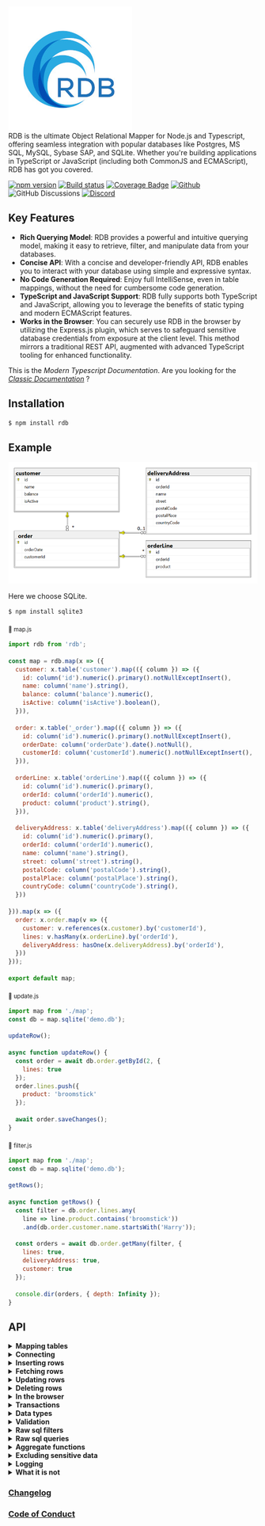 ![RDB](./docs/logo-sm.jpg)  
RDB is the ultimate Object Relational Mapper for Node.js and Typescript, offering seamless integration with popular databases like Postgres, MS SQL, MySQL, Sybase SAP, and SQLite. Whether you're building applications in TypeScript or JavaScript  (including both CommonJS and ECMAScript), RDB has got you covered.  

[![npm version](https://img.shields.io/npm/v/rdb.svg?style=flat-square)](https://www.npmjs.org/package/rdb)
[![Build status](https://github.com/alfateam/rdb/workflows/Node.js%20CI/badge.svg)](https://github.com/alfateam/rdb/actions)
[![Coverage Badge](https://img.shields.io/endpoint?url=https://gist.githubusercontent.com/lroal/1a69422f03da7f8155cf94fe66022452/raw/rdb__heads_master.json)](https://github.com/alfateam/rdb/actions)
[![Github](https://img.shields.io/endpoint?url=https://gist.githubusercontent.com/lroal/1ccb2b79abbe0258d636e9b5e4630a1a/raw/rdb__heads_master.json)](https://github.com/alfateam/rdb)
![GitHub Discussions](https://img.shields.io/github/discussions/alfateam/rdb)
[![Discord](https://badgen.net/discord/online-members/QjuEgvQXzd?icon=discord&label=Discord)](https://discord.gg/QjuEgvQXzd)




## Key Features 

- **Rich Querying Model**: RDB provides a powerful and intuitive querying model, making it easy to retrieve, filter, and manipulate data from your databases.
- **Concise API**: With a concise and developer-friendly API, RDB enables you to interact with your database using simple and expressive syntax.
- **No Code Generation Required**: Enjoy full IntelliSense, even in table mappings, without the need for cumbersome code generation.
- **TypeScript and JavaScript Support**: RDB fully supports both TypeScript and JavaScript, allowing you to leverage the benefits of static typing and modern ECMAScript features.
- **Works in the Browser**: You can securely use RDB in the browser by utilizing the Express.js plugin, which serves to safeguard sensitive database credentials from exposure at the client level. This method mirrors a traditional REST API, augmented with advanced TypeScript tooling for enhanced functionality.

This is the _Modern Typescript Documentation_. Are you looking for the [_Classic Documentation_](https://github.com/alfateam/rdb/blob/master/docs/docs.md) ?

## Installation

```bash
$ npm install rdb
```  

## Example
![Relations diagram](./docs/relations.png)  

Here we choose SQLite.  
```bash
$ npm install sqlite3
```
<sub>📄 map.js</sub>
```javascript
import rdb from 'rdb';

const map = rdb.map(x => ({
  customer: x.table('customer').map(({ column }) => ({
    id: column('id').numeric().primary().notNullExceptInsert(),
    name: column('name').string(),
    balance: column('balance').numeric(),
    isActive: column('isActive').boolean(),
  })),

  order: x.table('_order').map(({ column }) => ({
    id: column('id').numeric().primary().notNullExceptInsert(),
    orderDate: column('orderDate').date().notNull(),
    customerId: column('customerId').numeric().notNullExceptInsert(),
  })),

  orderLine: x.table('orderLine').map(({ column }) => ({
    id: column('id').numeric().primary(),
    orderId: column('orderId').numeric(),
    product: column('product').string(),
  })),

  deliveryAddress: x.table('deliveryAddress').map(({ column }) => ({
    id: column('id').numeric().primary(),
    orderId: column('orderId').numeric(),
    name: column('name').string(),
    street: column('street').string(),
    postalCode: column('postalCode').string(),
    postalPlace: column('postalPlace').string(),
    countryCode: column('countryCode').string(),
  }))

})).map(x => ({
  order: x.order.map(v => ({
    customer: v.references(x.customer).by('customerId'),
    lines: v.hasMany(x.orderLine).by('orderId'),
    deliveryAddress: hasOne(x.deliveryAddress).by('orderId'),
  }))
}));

export default map;
```  
<sub>📄 update.js</sub>

```javascript
import map from './map';
const db = map.sqlite('demo.db');

updateRow();

async function updateRow() {
  const order = await db.order.getById(2, {
    lines: true
  });
  order.lines.push({
    product: 'broomstick'
  });

  await order.saveChanges();
}

```
<sub>📄 filter.js</sub>

```javascript
import map from './map';
const db = map.sqlite('demo.db');

getRows();

async function getRows() {
  const filter = db.order.lines.any(
    line => line.product.contains('broomstick'))
    .and(db.order.customer.name.startsWith('Harry'));
  
  const orders = await db.order.getMany(filter, {
    lines: true,
    deliveryAddress: true,
    customer: true
  });
  
  console.dir(orders, { depth: Infinity });
}

```

## API 

<details id="table-mapping"><summary><strong>Mapping tables</strong></summary>
To define a mapping, you employ the <strong><i>map()</i></strong> method, linking your tables and columns to corresponding object properties. You provide a callback function that engages with a parameter representing a database table.

Each column within your database table is designated by using the <strong><i>column()</i></strong> method, in which you specify its name. This action generates a reference to a column object that enables you to articulate further column properties like its data type or if it serves as a primary key.

Relationships between tables can also be outlined. By using methods like <strong><i>hasOne</i></strong>, <strong><i>hasMany</i></strong>, and <strong><i>references</i></strong>, you can establish connections that reflect the relationships in your data schema. In the example below, an 'order' is linked to a 'customer' reference, a 'deliveryAddress', and multiple 'lines'. The hasMany and hasOne relations represents ownership - the tables 'deliveryAddress' and 'orderLine' are owned by the 'order' table, and therefore, they contain the 'orderId' column referring to their parent table, which is 'order'. Conversely, the customer table is independent and can exist without any knowledge of the 'order' table. Therefore we say that the order table <i>references</i> the customer table - necessitating the existence of a 'customerId' column in the 'order' table.  

<sub>📄 map.js</sub>
```javascript
import rdb from 'rdb';

const map = rdb.map(x => ({
  customer: x.table('customer').map(({ column }) => ({
    id: column('id').numeric().primary().notNullExceptInsert(),
    name: column('name').string(),
    balance: column('balance').numeric(),
    isActive: column('isActive').boolean(),
  })),

  order: x.table('_order').map(({ column }) => ({
    id: column('id').numeric().primary().notNullExceptInsert(),
    orderDate: column('orderDate').date().notNull(),
    customerId: column('customerId').numeric().notNullExceptInsert(),
  })),

  orderLine: x.table('orderLine').map(({ column }) => ({
    id: column('id').numeric().primary(),
    orderId: column('orderId').numeric(),
    product: column('product').string(),
  })),

  deliveryAddress: x.table('deliveryAddress').map(({ column }) => ({
    id: column('id').numeric().primary(),
    orderId: column('orderId').numeric(),
    name: column('name').string(),
    street: column('street').string(),
    postalCode: column('postalCode').string(),
    postalPlace: column('postalPlace').string(),
    countryCode: column('countryCode').string(),
  }))

})).map(x => ({
  order: x.order.map(({ hasOne, hasMany, references }) => ({
    customer: references(x.customer).by('customerId'),
    deliveryAddress: hasOne(x.deliveryAddress).by('orderId'),
    lines: hasMany(x.orderLine).by('orderId')
  }))
}));

export default map;
```
The init.js script resets our SQLite database. It's worth noting that SQLite databases are represented as single files, which makes them wonderfully straightforward to manage.

At the start of the script, we import our database mapping from the map.js file. This gives us access to the db object, which we'll use to interact with our SQLite database.

Then, we define a SQL string. This string outlines the structure of our SQLite database. It first specifies to drop existing tables named 'deliveryAddress', 'orderLine', '_order', and 'customer' if they exist. This ensures we have a clean slate. Then, it dictates how to create these tables anew with the necessary columns and constraints.

Because of a peculiarity in SQLite, which only allows one statement execution at a time, we split this SQL string into separate statements. We do this using the split() method, which breaks up the string at every semicolon.  

<sub>📄 init.js</sub>
```javascript
import map from './map';
const db = map.sqlite('demo.db');

const sql = `DROP TABLE IF EXISTS deliveryAddress; DROP TABLE IF EXISTS orderLine; DROP TABLE IF EXISTS _order; DROP TABLE IF EXISTS customer;
CREATE TABLE customer (
    id INTEGER PRIMARY KEY,
    name TEXT,
    balance NUMERIC,
    isActive INTEGER
);

CREATE TABLE _order (
    id INTEGER PRIMARY KEY,
    orderDate TEXT,
    customerId INTEGER REFERENCES customer
);

CREATE TABLE orderLine (
    id INTEGER PRIMARY KEY,
    orderId INTEGER REFERENCES _order,
    product TEXT
);

CREATE TABLE deliveryAddress (
    id INTEGER PRIMARY KEY,
    orderId INTEGER REFERENCES _order,
    name TEXT, 
    street TEXT,
    postalCode TEXT,
    postalPlace TEXT,
    countryCode TEXT
)
`;


async function init() {
  const statements = sql.split(';');
  for (let i = 0; i < statements.length; i++) {
    await db.query(statements[i]);
  }
}
export default init;
```
In SQLite, columns with the INTEGER PRIMARY KEY attribute are designed to autoincrement by default. This means that each time a new record is inserted into the table, SQLite automatically produces a numeric key for the id column that is one greater than the largest existing key. This mechanism is particularly handy when you want to create unique identifiers for your table rows without manually entering each id.
</details>

<details><summary><strong>Connecting</strong></summary>

__SQLite__
```bash
$ npm install sqlite3
```  
```javascript
import map from './map';
const db = map.sqlite('demo.db');
```
__With connection pool__
```bash
$ npm install sqlite3
```  
```javascript
import map from './map';
const db = map.sqlite('demo.db', { size: 10 });
```
__From the browser__  
You can securely use RDB from the browser by utilizing the Express.js plugin, which serves to safeguard sensitive database credentials from exposure at the client level. This technique bypasses the need to transmit raw SQL queries directly from the client to the server. Instead, it logs method calls initiated by the client, which are later replayed and authenticated on the server. This not only reinforces security by preventing the disclosure of raw SQL queries on the client side but also facilitates a smoother operation. Essentially, this method mirrors a traditional REST API, augmented with advanced TypeScript tooling for enhanced functionality. You can read more about it in the section called [In the browser](#user-content-in-the-browser)  
<sub>📄 server.js</sub>
```javascript
import map from './map';
import { json } from 'body-parser';
import express from 'express';
import cors from 'cors';

const db = map.sqlite('demo.db');

express().disable('x-powered-by')
  .use(json({ limit: '100mb' }))
  .use(cors())
  //for demonstrational purposes, authentication middleware is not shown here.
  .use('/rdb', db.express())
  .listen(3000, () => console.log('Example app listening on port 3000!'));
```

<sub>📄 browser.js</sub>
```javascript
import map from './map';

const db = map.http('http://localhost:3000/rdb');
```
__MySQL__
```bash
$ npm install mysql2
```  
```javascript
import map from './map';
const db = map.mysql('mysql://test:test@mysql/test');
```


__MS SQL__
```bash
$ npm install tedious
```  
```javascript
import map from './map';
const db = map.mssql({
          server: 'mssql',
          options: {
            encrypt: false,
            database: 'test'
          },
          authentication: {
            type: 'default',
            options: {
              userName: 'sa',
              password: 'P@assword123',
            }
          }
        });
```

__PostgreSQL__
```bash
$ npm install pg
```  
```javascript
import map from './map';
const db = map.pg('postgres://postgres:postgres@postgres/postgres');
```
__SAP Adaptive Server__
```bash
$ npm install msnodesqlv8
```  
```javascript
import { fileURLToPath } from 'url';
import { dirname } from 'path';
import map from './map';

const __filename = fileURLToPath(import.meta.url);
const __dirname = dirname(__filename);
//download odbc driver from sap web pages
const db = map.pg(`Driver=${__dirname}/libsybdrvodb.so;SERVER=sapase;Port=5000;UID=sa;PWD=sybase;DATABASE=test`);

```

</details>

<details><summary><strong>Inserting rows</strong></summary>

In the code below, we initially import the table-mapping feature "map.js" and the setup script "init.js", both of which were defined in the preceding step. The setup script executes a raw query that creates the necessary tables. Subsequently, we insert two customers, named "George" and "Harry", into the customer table, and this is achieved through calling "db.customer.insert".

Next, we insert an array of two orders in the order table. Each order contains an orderDate, customer information, deliveryAddress, and lines for the order items. We use the customer constants "george" and "harry" from previous inserts. Observe that we don't pass in any primary keys. This is because all tables here have autoincremental keys. The second argument to "db.order.insert" specifies a fetching strategy. This fetching strategy plays a critical role in determining the depth of the data retrieved from the database after insertion. The fetching strategy specifies which associated data should be retrieved and included in the resulting orders object. In this case, the fetching strategy instructs the database to retrieve the customer, deliveryAddress, and lines for each order.

Without a fetching strategy, "db.order.insert" would only return the root level of each order. In that case you would only get the id, orderDate, and customerId for each order.  

```javascript
import map from './map';
const db = map.sqlite('demo.db');
import init from './init';

insertRows();

async function insertRows() {
  await init();

  const george = await db.customer.insert({
    name: 'George',
    balance: 177,
    isActive: true
  });

  const harry = await db.customer.insert({
    name: 'Harry',
    balance: 200,
    isActive: true
  });

  const orders = await db.order.insert([
    {
      orderDate: new Date(2022, 0, 11, 9, 24, 47),
      customer: george,
      deliveryAddress: {
        name: 'George',
        street: 'Node street 1',
        postalCode: '7059',
        postalPlace: 'Jakobsli',
        countryCode: 'NO'
      },
      lines: [
        { product: 'Bicycle' },
        { product: 'Small guitar' }
      ]
    },
    {
      customer: harry,
      orderDate: new Date(2021, 0, 11, 12, 22, 45),
      deliveryAddress: {
        name: 'Harry Potter',
        street: '4 Privet Drive, Little Whinging',
        postalCode: 'GU4',
        postalPlace: 'Surrey',
        countryCode: 'UK'
      },
      lines: [
        { product: 'Magic wand' }
      ]
    }
  ], {customer: true, deliveryAddress: true, lines: true}); //fetching strategy
  console.dir(orders, {depth: Infinity});
}
```

</details>

<details><summary><strong>Fetching rows</strong></summary>

 RDB has a rich querying model. As you navigate through, you'll learn about the various methods available to retrieve data from your tables, whether you want to fetch all rows, many rows with specific criteria, or a single row based on a primary key.  

The fetching strategy in RDB is optional, and its use is influenced by your specific needs. You can define the fetching strategy either on the table level or the column level. This granularity gives you the freedom to decide how much related data you want to pull along with your primary request.

__All rows__

```javascript
import map from './map';
const db = map.sqlite('demo.db');

getRows();

async function getRows() {
  const orders = await db.order.getAll({
    customer: true, 
    deliveryAddress: true, 
    lines: true
  });
  console.dir(orders, {depth: Infinity});
}
```
__Limit, offset and order by__  
This script demonstrates how to fetch orders with customer, lines and deliveryAddress, limiting the results to 10, skipping the first row, and sorting the data based on the orderDate in descending order followed by id. The lines are sorted by product.  

```javascript
import map from './map';
const db = map.sqlite('demo.db');

getRows();

async function getRows() {
  const orders = await db.order.getAll({
    offset: 1,
    orderBy: ['orderDate desc', 'id'],
    limit: 10,
    customer: true, 
    deliveryAddress: true, 
    lines: {
      orderBy: 'product'
    },
  });
  console.dir(orders, {depth: Infinity});
}
```

__Many rows filtered__

```javascript
import map from './map';
const db = map.sqlite('demo.db');

getRows();

async function getRows() {
  const filter = db.order.lines.any(line => line.product.contains('i'))
                 .and(db.order.customer.balance.greaterThan(180));
  const orders = await db.order.getMany(filter, {
    customer: true, 
    deliveryAddress: true, 
    lines: true
  });
  console.dir(orders, {depth: Infinity});
}
```

__Single row filtered__

```javascript
import map from './map';
const db = map.sqlite('demo.db');

getRows();

async function getRows() {
  const filter = db.order.customer(customer => customer.isActive.eq(true)
                 .and(customer.startsWith('Harr')));
                 //equivalent, but creates slighly different sql:
                 // const filter = db.order.customer.isActive.eq(true).and(db.order.customer.startsWith('Harr'));
  const order = await db.order.getOne(filter, {
    customer: true, 
    deliveryAddress: true, 
    lines: true
  });
  console.dir(order, {depth: Infinity});
}
```

__Single row by primary key__

```javascript
import map from './map';
const db = map.sqlite('demo.db');

getRows();

async function getRows() {
  const order = await db.order.getById(1, {
    customer: true, 
    deliveryAddress: true, 
    lines: true
  });
  console.dir(order, {depth: Infinity});
}
```

__Many rows by primary key__

```javascript
import map from './map';
const db = map.sqlite('demo.db');

getRows();

async function getRows() {
  const orders = await db.order.getMany([
      {id: 1},
      {id: 2}
    ], 
    {
      customer: true, 
      deliveryAddress: true, 
      lines: true
  });
  console.dir(orders, {depth: Infinity});
}
```
</details>  

<details id="updating-rows"><summary><strong>Updating rows</strong></summary>
  
To update rows, modify the property values and invoke the method <strong><i>saveChanges()</i></strong>. The function updates only the modified columns, not the entire row. Rows in child relations can also be updated as long as the parent order <i>owns</i> the child tables. In our illustration, the <strong>order</strong> table owns both the <strong>deliveryAddress</strong> and the <strong>lines</strong> tables because they're part of a <i>hasOne/hasMany relationship</i>. Contrastingly, the <strong>customer</strong> is part of a <i>reference relationship</i> and thus can't be updated here. But you can detach the reference to the customer by assigning it to null or undefined. (Setting order.customerId to null or undefined achieves the same result.)

__Updating a single row__

```javascript
import map from './map';
const db = map.sqlite('demo.db');

update();

async function update() {
  const order = await db.order.getById(1, {
    customer: true, 
    deliveryAddress: true, 
    lines: true
  });

  order.orderDate = new Date();
  order.deliveryAddress = null;
  order.lines.push({product: 'Cloak of invisibility'});

  await order.saveChanges();
  console.dir(order, {depth: Infinity});
}
```
__Updating many rows__

```javascript
import map from './map';
const db = map.sqlite('demo.db');

update();

async function update() {
  let orders = await db.order.getAll({
    orderBy: 'id',
    lines: true, 
    deliveryAddress: true, 
    customer: true
  });

  orders[0].orderDate = new Date();
  orders[0].deliveryAddress.street = 'Node street 2';
  orders[0].lines[1].product = 'Big guitar';

  orders[1].orderDate = '2023-07-14T12:00:00'; //iso-string is allowed
  orders[1].deliveryAddress = null;
  orders[1].customer = null;
  orders[1].lines.push({product: 'Cloak of invisibility'});

  await orders.saveChanges();
  console.dir(orders, {depth: Infinity});
}
```

__Updating with concurrency__  
Rows get updated using an <i>optimistic</i> concurrency approach by default. This means if a property being edited was meanwhile altered, an exception is raised, indicating the row was modified by a different user. You can change the concurrency strategy either at the table or column level.

Currently, there are three concurrency strategies:
- <strong>`optimistic`</strong> Raises an exception if another user changes the property during an update.
- <strong>`overwrite`</strong> Overwrites the property, regardless of changes by others.
- <strong>`skipOnConflict`</strong> Silently avoids updating the property if another user has modified it in the interim.

In the example below, we've set the concurrency strategy for orderDate to 'overwrite'. This implies that if other users modify orderDate while you're making changes, their updates will be overwritten.

```javascript
import map from './map';
const db = map.sqlite('demo.db');

update();

async function update() {
  const order = await db.order.getById(1, {
    customer: true, 
    deliveryAddress: true, 
    lines: true
  });

  order.orderDate = new Date();
  order.deliveryAddress = null;
  order.lines.push({product: 'Cloak of invisibility'});

  await order.saveChanges( {
    orderDate: {
      concurrency: 'overwrite'
  }});
  console.dir(order, {depth: Infinity});
}
```
</details>  

<details><summary><strong>Deleting rows</strong></summary>
Rows in owner tables cascade deletes to their child tables. In essence, if a table has ownership over other tables through <strong><i>hasOne</i></strong> and <strong><i>hasMany</i></strong> relationships, removing a record from the parent table also removes its corresponding records in its child tables. This approach safeguards against leaving orphaned records and upholds data integrity. On the contrary, tables that are merely referenced, through <strong><i>reference relationships </i></strong> , remain unaffected upon deletions. For a deeper dive into these relationships and behaviors, refer to the section on <a href="#user-content-table-mapping">Mapping tables</a>.

__Deleting a single row__
```javascript
import map from './map';
const db = map.sqlite('demo.db');

deleteRow();

async function deleteRow() {    
  const order = await db.order.getById(1);

  await order.delete();
  //will also delete deliveryAddress and lines
  //but not customer
}
```

__Deleting many rows__

```javascript
import map from './map';
const db = map.sqlite('demo.db');

deleteRows();

async function deleteRows() {
  const filter = db.order.customer.name.eq('George');
  let orders = await db.order.getMany(filter);

  await orders.delete();
}
```
__Deleting with concurrency__  
Concurrent operations can lead to conflicts. When you still want to proceed with the deletion regardless of potential interim changes, the 'overwrite' concurrency strategy can be used. This example demonstrates deleting rows even if the "delivery address" has been modified in the meantime. You can read more about concurrency strategies in <a href="#user-content-updating-rows">Updating rows</a>.   
```javascript
import map from './map';
const db = map.sqlite('demo.db');

deleteRows();

async function deleteRows() {
  const filter = db.order.deliveryAddress.name.eq('George');
  let orders = await db.order.getMany(filter, {
    customer: true, 
    deliveryAddress: true, 
    lines: true
  });

  await orders.delete({
    deliveryAddress: {
      concurrency: 'overwrite'
    }
  });
}
```
__Batch delete__

When removing a large number of records based on a certain condition, batch deletion can be efficient.   

However, it's worth noting that batch deletes don't follow the cascade delete behavior by default. To achieve cascading in batch deletes, you must explicitly call the deleteCascade method.  

```javascript
import map from './map';
const db = map.sqlite('demo.db');

deleteRows();

async function deleteRows() {
  const filter = db.order.deliveryAddress.name.eq('George');
  await db.order.delete(filter);
}
```
__Batch delete cascade__

When deleting records, sometimes associated data in related tables also needs to be removed. This cascade delete helps maintain database integrity.  

```javascript
import map from './map';
const db = map.sqlite('demo.db');

deleteRows();

async function deleteRows() {
  const filter = db.order.deliveryAddress.name.eq('George');
  await db.order.deleteCascade(filter);
}
```
__Batch delete by primary key__

For efficiency, you can also delete records directly if you know their primary keys.  

```javascript
import map from './map';
const db = map.sqlite('demo.db');

deleteRows();

async function deleteRows() {
  db.customer.delete([{id: 1}, {id: 2}]);
}
```
</details>
<details id="in-the-browser"><summary><strong>In the browser</strong></summary>
You can use <strong><i>RDB</i></strong> in the browser by using the adapter for Express.js. Instead of sending raw SQL queries from the client to the server, this approach records the method calls in the client. These method calls are then replayed at the server, ensuring a higher level of security by not exposing raw SQL on the client side.  
Raw sql queries, raw sql filters and transactions are disabled at the http client due to security reasons.  If you would like RDB to support other web frameworks, like nestJs, fastify, etc, please let me know.

<sub>📄 server.js</sub>
```javascript
import map from './map';
import { json } from 'body-parser';
import express from 'express';
import cors from 'cors';

const db = map.sqlite('demo.db');

express().disable('x-powered-by')
  .use(json({ limit: '100mb' }))
  .use(cors())
  .use('/rdb', db.express())
  .listen(3000, () => console.log('Example app listening on port 3000!'));
```

<sub>📄 browser.js</sub>
```javascript
import map from './map';

const db = map.http('http://localhost:3000/rdb');

updateRows();

async function updateRows() {
  const filter = db.order.lines.any(
    line => line.product.startsWith('Magic wand'))
    .and(db.order.customer.name.startsWith('Harry')
  );

  const order = await db.order.getOne(filter, {
    lines: true
  });
  
  order.lines.push({
    product: 'broomstick'
  });

  await order.saveChanges();
}

```

__Interceptors and base filter__

In the next setup, axios interceptors are employed on the client side to add an Authorization header of requests. Meanwhile, on the server side, an Express.js middleware (validateToken) is utilized to ensure the presence of the Authorization header, while a base filter is applied on the order table to filter incoming requests based on the customerId extracted from this header. This combined approach enhances security by ensuring that users can only access data relevant to their authorization level and that every request is accompanied by a token. In real-world applications, it's advisable to use a more comprehensive token system and expand error handling to manage a wider range of potential issues.  
One notable side effect compared to the previous example, is that only the order table is exposed for interaction, while all other potential tables in the database remain shielded from direct client access (except for related tables). If you want to expose a table without a baseFilter, just set the tableName to an empty object.    

<sub>📄 server.js</sub>

```javascript
import map from './map';
import { json } from 'body-parser';
import express from 'express';
import cors from 'cors';

const db = map.sqlite('demo.db');

express().disable('x-powered-by')
  .use(json({ limit: '100mb' }))
  .use(cors())
  .use('/rdb', validateToken)
  .use('/rdb', db.express({
    order: {
      baseFilter: (db, req, _res) => {
        const customerId = Number.parseInt(req.headers.authorization.split(' ')[1]); //Bearer 2
        return db.order.customerId.eq(Number.parseInt(customerId));
      }
    }
  }))
  .listen(3000, () => console.log('Example app listening on port 3000!'));

function validateToken(req, res, next) {
  // For demo purposes, we're just checking against existence of authorization header
  // In a real-world scenario, this would be a dangerous approach because it bypasses signature validation
  const authHeader = req.headers.authorization;
  if (authHeader)
    return next();
  else
    return res.status(401).json({ error: 'Authorization header missing' });
}
```

<sub>📄 browser.js</sub>
```javascript
import map from './map';

const db = map.http('http://localhost:3000/rdb');

updateRows();

async function updateRows() {
  
  db.interceptors.request.use((config) => {
    // For demo purposes, we're just adding hardcoded token
    // In a real-world scenario, use a proper JSON web token
    config.headers.Authorization = 'Bearer 2' //customerId
    return config;
  });

  db.interceptors.response.use(
    response => response, 
    (error) => {
      if (error.response && error.response.status === 401) {
        console.dir('Unauthorized, dispatch a login action');
        //redirectToLogin();
      }
      return Promise.reject(error);
    }
  );

  const filter = db.order.lines.any(
    line => line.product.startsWith('Magic wand'))
    .and(db.order.customer.name.startsWith('Harry')
  );

  const order = await db.order.getOne(filter, {
    lines: true
  });
  
  order.lines.push({
    product: 'broomstick'
  });

  await order.saveChanges();

}

```
</details>
<details><summary><strong>Transactions</strong></summary>
We initiate a database transaction using db.transaction.
Within the transaction, a customer is retrieved and its balance updated using the tx object to ensure operations are transactional.
An error is deliberately thrown to demonstrate a rollback, ensuring all previous changes within the transaction are reverted.
Always use the provided tx object for operations within the transaction to maintain data integrity.

```javascript
import map from './map';
const db = map.sqlite('demo.db');

execute();

async function execute() {
  await db.transaction(async tx => {
    const customer = await tx.customer.getById(1);
      customer.balance = 100;
      await customer.saveChanges();
      throw new Error('This will rollback');
  });
}

```
</details>

<details><summary><strong>Data types</strong></summary>
RDB is database agnostic - meaning it can work with multiple database systems without being specifically tied to any one of them. When the ORM behaves consistently across various databases, developers don't need to remember specific quirks or differences when switching between databases. They can rely on the ORM to provide the same mapping behavior, which reduces the cognitive load and potential for errors. There are currently 8 column types in RDB:  

- **`string`** maps to VARCHAR or TEXT in sql
- **`numeric`** maps to INTEGER, DECIMAL, NUMERIC, TINYINT FLOAT/REAL or DOUBLE in sql.
- **`boolean`** maps to BIT, TINYINT(1) or INTEGER in sql.
- **`uuid`** is represented as string in javascript and maps to UUID, GUID or VARCHAR in sql.
- **`date`** is represented as ISO 8601 string  in javascript and maps to DATE, DATETIME, TIMPESTAMP or DAY in sql. Representing datetime values as ISO 8601 strings, rather than relying on JavaScript's native Date object, has multiple advantages, especially when dealing with databases and servers in different time zones. The datetime values are inherently accompanied by their respective time zones. This ensures that the datetime value remains consistent regardless of where it's being viewed or interpreted. On the other hand, JavaScript's Date object is typically tied to the time zone of the environment in which it's executed, which could lead to inconsistencies between the client and the database server.
- **`dateWithTimeZone`** is represented as ISO 8601 string  in javascript and maps to TIMESTAMP WITH TIME ZONE in postgres and DATETIMEOFFSET in ms sql.<br> Contrary to what its name might imply, timestamptz (TIMESTAMP WITH TIME ZONE) in postgres doesn't store the time zone data. Instead, it adjusts the provided time value to UTC (Coordinated Universal Time) before storing it. When a timestamptz value is retrieved, PostgreSQL will automatically adjust the date-time to the time zone setting of the PostgreSQL session (often the server's timezone, unless changed by the user). The primary benefit of DATETIMEOFFSET in ms sql is its ability to keep track of the time zone context. If you're dealing with global applications where understanding the original time zone context is critical (like for coordinating meetings across time zones or logging events), DATETIMEOFFSET is incredibly valuable.
- **`binary`** is represented as a base64 string in javascript and maps to BLOB, BYTEA or VARBINARY(max) in sql.
- **`json`** and **`jsonOf<T>`** are represented as an object or array in javascript and maps to JSON, JSONB, NVARCHAR(max) or TEXT (sqlite) in sql.

<sub>📄 map.js</sub>
```javascript
import rdb from 'rdb';

/**
 * @typedef {Object} Pet
 * @property {string} name - The name of the pet.
 * @property {string} kind - The kind of pet
 */

/** @type {Pet} */
let pet;

const map = rdb.map(x => ({
    demo: x.table('demo').map(x => ({
      id: x.column('id').uuid().primary().notNull(),
      name: x.column('name').string(),
      balance: x.column('balance').numeric(),
      regularDate: x.column('regularDate').date(),
      tzDate: x.column('tzDate').dateWithTimeZone(),
      picture: x.column('picture').binary(),
      pet: x.column('pet').jsonOf(pet), //generic
      pet2: x.column('pet2').json(), //non-generic
  }))
}));
```
<sub>📄 map.ts</sub>
```javascript
import rdb from 'rdb';

interface Pet {
    name: string;
    kind: string;
}

const map = rdb.map(x => ({
    demo: x.table('demo').map(x => ({
      id: x.column('id').uuid().primary().notNull(),
      name: x.column('name').string(),
      balance: x.column('balance').numeric(),
      regularDate: x.column('regularDate').date(),
      tzDate: x.column('tzDate').dateWithTimeZone(),
      picture: x.column('picture').binary(),
      pet: x.column('pet').jsonOf<Pet>(), //generic
      pet2: x.column('pet2').json(), //non-generic
  }))
}));
```
</details>

<details><summary><strong>Validation</strong></summary>
In the previous sections you have already seen the <strong><i>notNull()</i></strong> validator being used on some columns. This will not only generate correct typescript mapping, but also throw an error if value is set to null or undefined. However, sometimes we do not want the notNull-validator to be run on inserts. Typically, when we have an autoincremental key or server generated uuid, it does not make sense to check for null on insert. This is where <strong><i>notNullExceptInsert()</strong></i> comes to rescue. You can also create your own custom validator as shown below. The last kind of validator, is the <a href="https://ajv.js.org/json-schema.html">ajv JSON schema validator</a>. This can be used on json columns as well as any other column type.

<sub>📄 map.js</sub>
```javascript
import rdb from 'rdb';

/**
 * @typedef {Object} Pet
 * @property {string} name - The name of the pet.
 * @property {string} kind - The kind of pet
 */

/** @type {Pet} */
let pet;

let petSchema = {
    "properties": {
        "name": { "type": "string" },
        "kind": { "type": "string" }
    }
};

function validateName(name?: string) {
	if (value && value.length > 10)
		throw new Error('Length cannot exceed 10 characters');
}

const map = rdb.map(x => ({
    demo: x.table('demo').map(x => ({
      id: x.column('id').uuid().primary().notNullExceptInsert(),
      name: x.column('name').string().validate(validateName),
      pet: x.column('pet').jsonOf(pet).JSONSchema(petSchema)
  }))
}));

export default map;
```
<sub>📄 map.ts</sub>
```javascript
import rdb from 'rdb';

interface Pet {
    name: string;
    kind: string;
}

let petSchema = {
    "properties": {
        "name": { "type": "string" },
        "kind": { "type": "string" }
    }
};

function validateName(value) {
	if (value && value.length > 10)
		throw new Error('Length cannot exceed 10 characters');
}

const map = rdb.map(x => ({
    demo: x.table('demo').map(x => ({
      id: x.column('id').uuid().primary().notNullExceptInsert(),
      name: x.column('name').string().validate(validateName),
      pet: x.column('pet').jsonOf<Pet>().JSONSchema(petSchema)
  }))
}));

export default map;
```
</details>

<details><summary><strong>Raw sql filters</strong></summary>
This illustrates the implementation of raw SQL filters, for querying customer data. You can use the raw SQL filter alone or in combination with a regular filter.
 Here the raw filter queries for customer with name ending with "arry". The composite filter combines the raw SQL filter and a regular filter that checks for a customer balance greater than 100. It is important to note that due to security precautions aimed at preventing SQL injection attacks, using raw SQL filters directly via browser inputs is not allowed. Attempting to do so will result in an HTTP status 403 (Forbidden) being returned.
 
```javascript
import map from './map';
const db = map.sqlite('demo.db');

getRows();

async function getRows() {
  const rawFilter = {
    sql: 'name like ?',
    parameters: ['%arry']
  };
                 
  const rowsWithRawFilter = await db.customer.getOne(rawFilter);
  
  const combinedFilter = db.customer.balance.greaterThan(100).and(rawFilter);
  const rowsWithCombinedFilter = await db.customer.getOne(combinedFilter);  
}
```
</details>

<details><summary><strong>Raw sql queries</strong></summary>
You can employ raw SQL queries directly to fetch rows from the database, bypassing the ORM (Object-Relational Mapper). It is important to note that due to security precautions aimed at preventing SQL injection attacks, using raw SQL filters directly via browser inputs is not allowed. Attempting to do so will result in an HTTP status 403 (Forbidden) being returned.

```javascript
import map from './map';
const db = map.sqlite('demo.db');

getRows();

async function getRows() {
  const query = {
    sql: 'select * from customer where name like ?',
    parameters: ['%arry']
  };
                 
  const rows = await db.query(query)   
}
```
</details>

<details><summary><strong>Aggregate functions</strong></summary>
Currently there is only the <strong><i>count</i></strong> aggregate available.

```javascript
import map from './map';
const db = map.sqlite('demo.db');

getCount();

async function getCount() {
  const filter = db.order.lines.any(
    line => line.product.contains('broomstick')
  );
  const count = await db.order.count(filter);
  console.log(count); //2
}
```
</details>

<details><summary><strong>Excluding sensitive data</strong></summary>

To secure your application by preventing sensitive data from being serialized and possibly leaked, you can use the <strong>serializable(false)</strong> attribute on certain fields within your database schema. Here, the serializable(false) attribute has been applied to the balance column, indicating that this field will not be serialized when a record is converted to a JSON string.

<sub>📄 map.js</sub>
```javascript
import rdb from 'rdb';

const map = rdb.map(x => ({
  customer: x.table('customer').map(({ column }) => ({
    id: column('id').numeric().primary().notNullExceptInsert(),
    name: column('name').string(),
    balance: column('balance').numeric().serializable(false),
    isActive: column('isActive').boolean(),
  }))
}));

export default map;
```
<sub>📄 sensitive.js</sub>
```javascript
import map from './map';
const db = map.sqlite('demo.db');

getRows();

async function getRows() {

  const george = await db.customer.insert({
    name: 'George',
    balance: 177,
    isActive: true
  });
  
  console.dir(JSON.stringify(george), {depth: Infinity});
  //note that balance is excluded:
  //'{"id":1,"name":"George","isActive":true}'
}
```
</details>

<details><summary><strong>Logging</strong></summary>
You enable logging by listening to the query event on the rdb object. During this event, both the SQL statement and any associated parameters are logged. The logged output reveals the sequence of SQL commands executed, offering developers a transparent view into database operations, which aids in debugging and ensures data integrity.

```javascript
import rdb from 'rdb';
import map from './map';
const db = map.sqlite('demo.db');

rdb.on('query', (e) => {
  console.log(e.sql);
  if (e.parameters.length > 0)
    console.log(e.parameters);
});

updateRow();

async function updateRow() {
  const order = await db.order.getById(2, {
    lines: true
  });
  order.lines.push({
    product: 'broomstick'
  });

  await order.saveChanges();
}
```

output:
```bash
BEGIN
select  _order.id as s_order0,_order.orderDate as s_order1,_order.customerId as s_order2 from _order _order where _order.id=2 order by _order.id limit 1
select  orderLine.id as sorderLine0,orderLine.orderId as sorderLine1,orderLine.product as sorderLine2 from orderLine orderLine where orderLine.orderId in (2) order by orderLine.id
COMMIT
BEGIN
select  _order.id as s_order0,_order.orderDate as s_order1,_order.customerId as s_order2 from _order _order where _order.id=2 order by _order.id limit 1
INSERT INTO orderLine (orderId,product) VALUES (2,?)
[ 'broomstick' ]
SELECT id,orderId,product FROM orderLine WHERE rowid IN (select last_insert_rowid())
select  orderLine.id as sorderLine0,orderLine.orderId as sorderLine1,orderLine.product as sorderLine2 from orderLine orderLine where orderLine.orderId in (2) order by orderLine.id
COMMIT
```

</details>

<details><summary><strong>What it is not</strong></summary>

- **It is not about migrations** <p>The allure of ORMs handling SQL migrations is undeniably attractive and sweet. However, this sweetness can become painful. Auto-generated migration scripts might not capture all nuances. Using dedicated migration tools separate from the ORM or manually managing migrations might be the less painful route in the long run.  RDB aim for database agnosticism. And when you're dealing with migrations, you might want to use features specific to a database platform. However, I might consider adding support for (non-auto-generated) migrations at a later point. But for now, it is not on the roadmap.</p>
- **It is not about NoSql databases** <p>Applying ORMs to NoSQL, which inherently diverges from the relational model, can lead to data representation mismatches and a loss of specialized NoSQL features. Moreover, the added ORM layer can introduce performance inefficiencies, complicate debugging, and increase maintenance concerns. Given the unique capabilities of each NoSQL system, crafting custom data access solutions tailored to specific needs often provides better results than a generalized ORM approach.</p>
- **It is not about GrapQL** <p>RDB, already supports remote data operations via HTTP, eliminating the primary need for integrating GraphQL. RDB's built-in safety mechanisms and tailored optimization layers ensure secure and efficient data operations, which might be compromised by adding GraphQL. Furthermore, RDB's inherent expressivity and powerful querying capabilities could be overshadowed by the introduction of GraphQL. Integrating GraphQL could introduce unnecessary complexity, potential performance overhead, and maintenance challenges, especially as both systems continue to evolve. Therefore, considering RDB's robust features and design, supporting GraphQL might not offer sufficient advantages to warrant the associated complications. </p>
</details>

### [Changelog](https://github.com/alfateam/rdb/blob/master/docs/changelog.md)
### [Code of Conduct](https://github.com/alfateam/rdb/blob/master/docs/CODE_OF_CONDUCT.md)
<!-- 
How to setup code coverage
https://github.com/nystudio107/rollup-plugin-critical/blob/master/package.json
https://dev.to/thejaredwilcurt/coverage-badge-with-github-actions-finally-59fa -->
